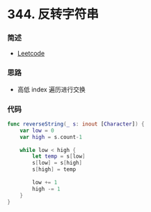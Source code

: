 # 344. 反转字符串

### 简述

- [Leetcode](https://leetcode-cn.com/problems/reverse-string/)

### 思路

- 高低 index 遍历进行交换

### 代码


```swift
func reverseString(_ s: inout [Character]) {
    var low = 0
    var high = s.count-1
    
    while low < high {
        let temp = s[low]
        s[low] = s[high]
        s[high] = temp
        
        low += 1
        high -= 1
    }
}
```
